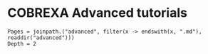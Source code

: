 
# COBREXA Advanced tutorials

```@contents
Pages = joinpath.("advanced", filter(x -> endswith(x, ".md"), readdir("advanced")))
Depth = 2
```
